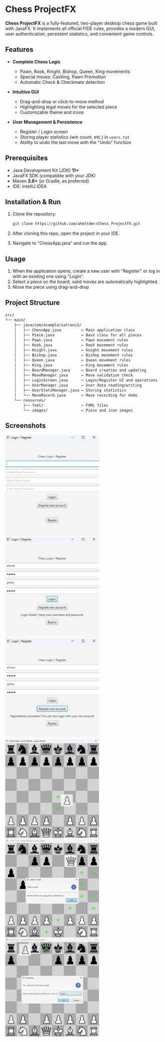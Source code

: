 # Chess ProjectFX

**Chess ProjectFX** is a fully-featured, two-player desktop chess game built with JavaFX. It implements all official FIDE rules, provides a modern GUI, user authentication, persistent statistics, and convenient game controls.

## Features

  - **Complete Chess Logic**

      - Pawn, Rook, Knight, Bishop, Queen, King movements
      - Special moves: Castling, Pawn Promotion
      - Automatic Check & Checkmate detection

  - **Intuitive GUI**

      - Drag-and-drop or click-to-move method
      - Highlighting legal moves for the selected piece
      - Customizable theme and icons

  - **User Management & Persistence**

      - Register / Login screen
      - Storing player statistics (win count, etc.) in `users.txt`
      - Ability to undo the last move with the "Undo" function

## Prerequisites

  - Java Development Kit (JDK) **11+**
  - JavaFX SDK (compatible with your JDK)
  - Maven **3.6+** (or Gradle, as preferred)
  - IDE: IntelliJ IDEA

## Installation & Run

1.  Clone the repository:

    ```bash
    git clone https://github.com/ahmttdmr/Chess_ProjectFX.git
    ```
2. After cloning this repo, open the project in your IDE.
3. Navigate to "ChessApp.java" and run the app.
   


## Usage

1.  When the application opens, create a new user with "Register" or log in with an existing one using "Login".
2.  Select a piece on the board; valid moves are automatically highlighted.
3.  Move the piece using drag-and-drop

## Project Structure

```
src/
└── main/
    ├── java/com/example/satranc2/
    │   ├── ChessApp.java         ← Main application class
    │   ├── Piece.java            ← Base class for all pieces
    │   ├── Pawn.java             ← Pawn movement rules
    │   ├── Rook.java             ← Rook movement rules
    │   ├── Knight.java           ← Knight movement rules
    │   ├── Bishop.java           ← Bishop movement rules
    │   ├── Queen.java            ← Queen movement rules
    │   ├── King.java             ← King movement rules
    │   ├── BoardManager.java     ← Board creation and updating
    │   ├── MoveManager.java      ← Move validation check
    │   ├── LoginScreen.java      ← Login/Register UI and operations
    │   ├── UserManager.java      ← User data reading/writing
    │   ├── UserStatsManager.java ← Storing statistics
    │   └── MoveRecord.java       ← Move recording for Undo
    └── resources/
        ├── fxml/                 ← FXML files
        └── images/               ← Piece and icon images
```

## Screenshots

<img src="images/LoginScreen.png"   width="300" alt="Login Screen" />
<img src="images/LoginScreen2.png"  width="300" alt="Login Fail" />
<img src="images/LoginScreen3.png"  width="300" alt="Registration" />
<img src="images/Gameplay.png"  width="300" alt="Drag & Move" />
<img src="images/Gameplay2.png" width="300" alt="Pawn Promotion" />
<img src="images/Gameplay3.png" width="300" alt="Checkmate" />
